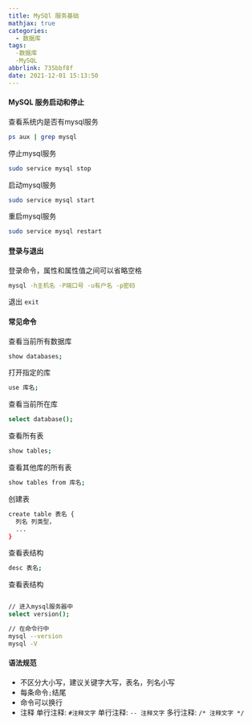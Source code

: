 ```yaml
---
title: MySQl 服务基础
mathjax: true
categories:
  - 数据库
tags: 
  -数据库
  -MySQL
abbrlink: 735bbf8f
date: 2021-12-01 15:13:50
---
```


#### MySQL 服务启动和停止

查看系统内是否有mysql服务

```bash
ps aux | grep mysql
```

停止mysql服务

```bash
sudo service mysql stop
```

启动mysql服务

```bash
sudo service mysql start
```

重启mysql服务

```bash
sudo service mysql restart
```

#### 登录与退出

登录命令，属性和属性值之间可以省略空格

```bash
mysql -h主机名 -P端口号 -u有户名 -p密码
```

退出 `exit`

#### 常见命令

查看当前所有数据库

```bash
show databases;
```

打开指定的库

```bash
use 库名;
```

查看当前所在库

```bash
select database();
```

查看所有表

```bash
show tables;
```

查看其他库的所有表

```bash
show tables from 库名;
```

创建表

```bash
create table 表名 {
  列名 列类型，
  ...
}
```

查看表结构

```bash
desc 表名;
```

查看表结构

```bash

// 进入mysql服务器中
select version();

// 在命令行中
mysql --version
mysql -V
```

#### 语法规范

+ 不区分大小写，建议关键字大写，表名，列名小写
+ 每条命令`;`结尾
+ 命令可以换行
+ 注释
  单行注释: `#注释文字`
  单行注释: `-- 注释文字`
  多行注释: `/* 注释文字 */`

